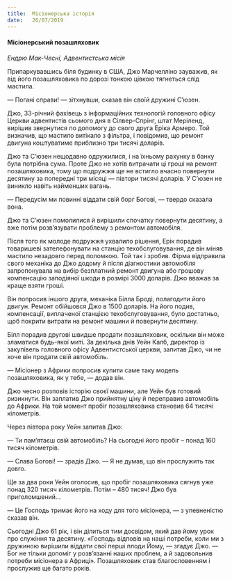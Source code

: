 ```yaml
---
title:  Місіонерська історія
date:   26/07/2019
---
```


#### Місіонерський позашляховик
_Ендрю Мак-Чесні, Адвентистська місія_

Припаркувавшись біля будинку в США, Джо Марчелліно зауважив, як від його позашляховика по дорозі тонкою цівкою тягнеться слід мастила.

— Погані справи! — зітхнувши, сказав він своїй дружині С’юзен.

Джо, 33-річний фахівець з інформаційних технологій головного офісу Церкви адвентистів сьомого дня в Сілвер-Спрінг, штат Меріленд, вирішив звернутися по допомогу до свого друга Еріка Армеро. Той визначив, що мастило витікало з фільтра, і повідомив, що ремонт двигуна коштуватиме приблизно три тисячі доларів.

Джо та С’юзен нещодавно одружилися, і на їхньому рахунку в банку була потрібна сума. Проте Джо не хотів витрачати ці гроші на ремонт позашляховика, тому що подружжя ще не встигло вчасно повернути десятину за попередні три місяці — півтори тисячі доларів. У С’юзен не виникло навіть найменших вагань.

— Передусім ми повинні віддати свій борг Богові, — твердо сказала вона.

Джо та С’юзен помолилися й вирішили спочатку повернути десятину, а вже потім розв’язувати проблему з ремонтом автомобіля.

Після того як молоде подружжя ухвалило рішення, Ерік порадив товаришеві зателефонувати на станцію техобслуговування, де він міняв мастило незадовго перед поломкою. Той так і зробив. Фірма відправила свого механіка до Джо додому й після діагностики автомобіля запропонувала на вибір безплатний ремонт двигуна або грошову компенсацію заподіяної шкоди в розмірі 3000 доларів. Джо вважав за краще взяти гроші.

Він попросив іншого друга, механіка Білла Броді, полагодити його двигун. Ремонт обійшовся Джо в 1500 доларів. На його подив, компенсації, виплаченої станцією техобслуговування, було достатньо, щоб покрити витрати на ремонт машини й повернути десятину.

Білл порадив другові швидше продати позашляховик, оскільки він може зламатися будь-якої миті. За декілька днів Уейн Калб, директор із закупівель головного офісу Адвентистської церкви, запитав Джо, чи не хоче він продати свій автомобіль.

— Місіонер з Африки попросив купити саме таку модель позашляховика, як у тебе, — додав він.

Джо чесно розповів історію своєї машини, але Уейн був готовий ризикнути. Він заплатив Джо прийнятну ціну й переправив автомобіль до Африки. На той момент пробіг позашляховика становив 64 тисячі кілометрів.

Через півтора року Уейн запитав Джо:

— Ти пам’ятаєш свій автомобіль? На сьогодні його пробіг – понад 160 тисяч кілометрів.

— Слава Богові! — зрадів Джо. — Я не думав, що він прослужить так довго.

Ще за два роки Уейн оголосив, що пробіг позашляховика сягнув уже понад 320 тисяч кілометрів. Потім – 480 тисяч! Джо був приголомшений…

— Це Господь тримає його на ходу для того місіонера, — з упевненістю сказав він.

Сьогодні Джо 61 рік, і він ділиться тим досвідом, який дав йому урок про служіння та десятину. «Господь відповів на наші потреби, коли ми з дружиною вирішили віддати свої перші плоди Йому, — згадує Джо. — Бог не тільки допоміг у розв’язанні наших проблем, а й задовольнив потреби місіонера в Африці». Позашляховик став благословенням і прослужив ще багато років.